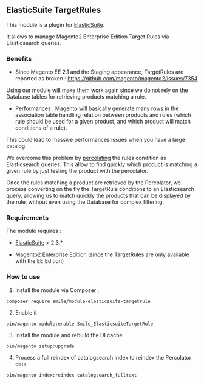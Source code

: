 ## ElasticSuite TargetRules

This module is a plugin for [ElasticSuite](https://github.com/Smile-SA/elasticsuite).

It allows to manage Magento2 Enterprise Edition Target Rules via Elasticsearch queries.

### Benefits

- Since Magento EE 2.1 and the Staging appearance, TargetRules are reported as broken : https://github.com/magento/magento2/issues/7354

Using our module will make them work again since we do not rely on the Database tables for retrieving products matching a rule.

- Performances : Magento will basically generate many rows in the association table handling relation between products and rules (which rule should be used for a given product, and which product will match conditions of a rule).

This could lead to massive performances issues when you have a large catalog.

We overcome this problem by [percolating](https://www.elastic.co/guide/en/elasticsearch/reference/2.3/search-percolate.html) the rules condition as Elasticsearch queries. This allow to find quickly which product is matching a given rule by just testing the product with the percolator.

Once the rules matching a product are retrieved by the Percolator, we process converting on the fly the TargetRule conditions to an Elasticsearch query, allowing us to match quickly the products that can be displayed by the rule, without even using the Database for complex filtering.

### Requirements

The module requires :

- [ElasticSuite](https://github.com/Smile-SA/elasticsuite) > 2.3.*

- Magento2 Enterprise Edition (since the TargetRules are only available with the EE Edition)

### How to use

1. Install the module via Composer :

``` composer require smile/module-elasticsuite-targetrule ```

2. Enable it

``` bin/magento module:enable Smile_ElasticsuiteTargetRule ```

3. Install the module and rebuild the DI cache

``` bin/magento setup:upgrade ```

4. Process a full reindex of catalogsearch index to reindex the Percolator data

``` bin/magento index:reindex catalogsearch_fulltext ```

